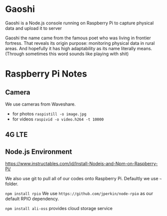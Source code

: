 # Gaoshi
Gaoshi is a Node.js console running on Raspberry Pi to capture physical data and upload it to server

Gaoshi the name came from the famous poet who was living in frontier fortress. That reveals its origin purpose: monitoring physical data in rural areas. And hopefully it has high adaptability as its name literally means. (Through sometimes this word sounds like playing with shit)

# Raspberry Pi Notes

## Camera

We use cameras from Waveshare.
- for photos `raspistill -o image.jpg`
- for videos `raspivid -o video.h264 -t 10000`

## 4G LTE

## Node.js Environment

https://www.instructables.com/id/Install-Nodejs-and-Npm-on-Raspberry-Pi/

We also use git to pull all of our codes onto Raspberry Pi. Defaultly we use `~` folder.

`npm install rpio` We use `https://github.com/jperkin/node-rpio` as our default RPIO dependency.

`npm install ali-oss` provides cloud storage service